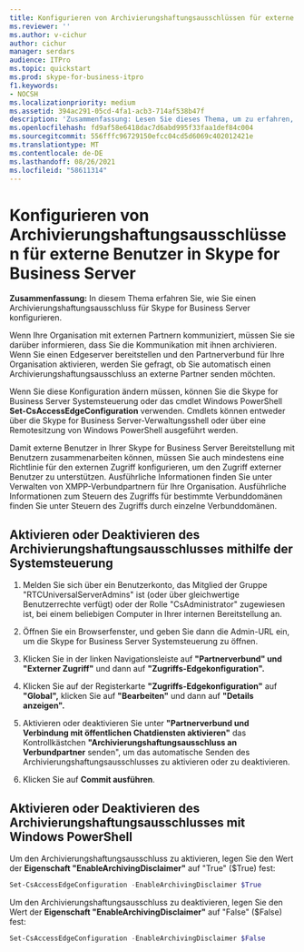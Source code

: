 ```yaml
---
title: Konfigurieren von Archivierungshaftungsausschlüssen für externe Benutzer in Skype for Business Server
ms.reviewer: ''
ms.author: v-cichur
author: cichur
manager: serdars
audience: ITPro
ms.topic: quickstart
ms.prod: skype-for-business-itpro
f1.keywords:
- NOCSH
ms.localizationpriority: medium
ms.assetid: 394ac291-05cd-4fa1-acb3-714af538b47f
description: 'Zusammenfassung: Lesen Sie dieses Thema, um zu erfahren, wie Sie einen Archivierungshaftungsausschluss für Skype for Business Server konfigurieren.'
ms.openlocfilehash: fd9af58e6418dac7d6abd995f33faa1def84c004
ms.sourcegitcommit: 556fffc96729150efcc04cd5d6069c402012421e
ms.translationtype: MT
ms.contentlocale: de-DE
ms.lasthandoff: 08/26/2021
ms.locfileid: "58611314"
---
```

# <a name="configure-archiving-disclaimers-for-external-users-in-skype-for-business-server"></a>Konfigurieren von Archivierungshaftungsausschlüssen für externe Benutzer in Skype for Business Server
 
**Zusammenfassung:** In diesem Thema erfahren Sie, wie Sie einen Archivierungshaftungsausschluss für Skype for Business Server konfigurieren.
  
Wenn Ihre Organisation mit externen Partnern kommuniziert, müssen Sie sie darüber informieren, dass Sie die Kommunikation mit ihnen archivieren. Wenn Sie einen Edgeserver bereitstellen und den Partnerverbund für Ihre Organisation aktivieren, werden Sie gefragt, ob Sie automatisch einen Archivierungshaftungsausschluss an externe Partner senden möchten. 
  
Wenn Sie diese Konfiguration ändern müssen, können Sie die Skype for Business Server Systemsteuerung oder das cmdlet Windows PowerShell **Set-CsAccessEdgeConfiguration** verwenden. Cmdlets können entweder über die Skype for Business Server-Verwaltungsshell oder über eine Remotesitzung von Windows PowerShell ausgeführt werden.
  
Damit externe Benutzer in Ihrer Skype for Business Server Bereitstellung mit Benutzern zusammenarbeiten können, müssen Sie auch mindestens eine Richtlinie für den externen Zugriff konfigurieren, um den Zugriff externer Benutzer zu unterstützen. Ausführliche Informationen finden Sie unter Verwalten von XMPP-Verbundpartnern für Ihre Organisation. Ausführliche Informationen zum Steuern des Zugriffs für bestimmte Verbunddomänen finden Sie unter Steuern des Zugriffs durch einzelne Verbunddomänen.
  
## <a name="enable-or-disable-archiving-disclaimer-using-the-control-panel"></a>Aktivieren oder Deaktivieren des Archivierungshaftungsausschlusses mithilfe der Systemsteuerung

1. Melden Sie sich über ein Benutzerkonto, das Mitglied der Gruppe "RTCUniversalServerAdmins" ist (oder über gleichwertige Benutzerrechte verfügt) oder der Rolle "CsAdministrator" zugewiesen ist, bei einem beliebigen Computer in Ihrer internen Bereitstellung an.
    
2. Öffnen Sie ein Browserfenster, und geben Sie dann die Admin-URL ein, um die Skype for Business Server Systemsteuerung zu öffnen. 
    
3. Klicken Sie in der linken Navigationsleiste auf **"Partnerverbund" und "Externer Zugriff"** und dann auf **"Zugriffs-Edgekonfiguration".**
    
4. Klicken Sie auf der Registerkarte **"Zugriffs-Edgekonfiguration"** auf **"Global",** klicken Sie auf **"Bearbeiten"** und dann auf **"Details anzeigen".**
    
5. Aktivieren oder deaktivieren Sie unter **"Partnerverbund und Verbindung mit öffentlichen Chatdiensten aktivieren"** das Kontrollkästchen **"Archivierungshaftungsausschluss an Verbundpartner** senden", um das automatische Senden des Archivierungshaftungsausschlusses zu aktivieren oder zu deaktivieren. 
    
6. Klicken Sie auf **Commit ausführen**.
    
## <a name="enable-or-disable-archiving-disclaimer-using-windows-powershell"></a>Aktivieren oder Deaktivieren des Archivierungshaftungsausschlusses mit Windows PowerShell

Um den Archivierungshaftungsausschluss zu aktivieren, legen Sie den Wert der **Eigenschaft "EnableArchivingDisclaimer"** auf "True" ($True) fest:
  
```powershell
Set-CsAccessEdgeConfiguration -EnableArchivingDisclaimer $True
```

Um den Archivierungshaftungsausschluss zu deaktivieren, legen Sie den Wert der **Eigenschaft "EnableArchivingDisclaimer"** auf "False" ($False) fest:
  
```powershell
Set-CsAccessEdgeConfiguration -EnableArchivingDisclaimer $False
```


